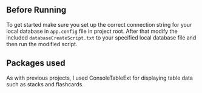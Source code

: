 ﻿## Before Running 
To get started make sure you set up the correct connection string for your local database in `app.config` file in project root. 
After that modify the included `databaseCreateScript.txt` to your specified local database file and then run the modified script.
## Packages used
As with previous projects, I used ConsoleTableExt for displaying table data such as stacks and flashcards. 